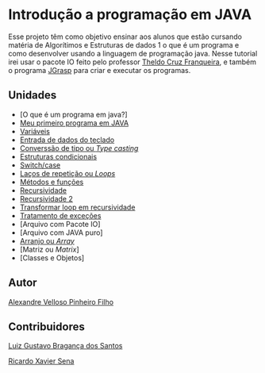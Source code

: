 # Introdução a programação em JAVA

Esse projeto têm como objetivo ensinar aos alunos que estão cursando matéria de Algorítimos e Estruturas de dados 1 o que é um programa e como desenvolver usando a linguagem de programação java.
Nesse tutorial irei usar o pacote IO feito pelo professor [Theldo Cruz Franqueira](http://lattes.cnpq.br/3356241223151750), e também o programa [JGrasp](http://www.jgrasp.org/index.html) para criar e executar os programas.

## Unidades

* [O que é um programa em java?]
* [Meu primeiro programa em JAVA](https://github.com/AlexandreVelloso/Introducao_JAVA/tree/master/Primeiro%20Programa)
* [Variáveis](https://github.com/AlexandreVelloso/Introducao_JAVA/tree/master/Variaveis)
* [Entrada de dados do teclado](https://github.com/AlexandreVelloso/Introducao_JAVA/tree/master/Entrada%20de%20dados)
* [Converssão de tipo ou *Type casting*](https://github.com/AlexandreVelloso/Introducao_JAVA/tree/master/Converssao)
* [Estruturas condicionais](https://github.com/AlexandreVelloso/Introducao_JAVA/tree/master/Estruturas%20condicionais)
* [Switch/case](https://github.com/AlexandreVelloso/Introducao_JAVA/tree/master/Switch%20case)
* [Laços de repetição ou *Loops*](https://github.com/AlexandreVelloso/Introducao_JAVA/tree/master/Loop)
* [Métodos e funções](https://github.com/AlexandreVelloso/Introducao_JAVA/tree/master/Metodos%20e%20funcoes)
* [Recursividade](https://github.com/AlexandreVelloso/Introducao_JAVA/tree/master/Recursividade)
* [Recursividade 2](https://github.com/AlexandreVelloso/Introducao_JAVA/tree/master/Recursividade2)
* [Transformar loop em recursividade](https://github.com/AlexandreVelloso/Introducao_JAVA/tree/master/Transformar%20loop%20em%20recursividade)
* [Tratamento de exceções](https://github.com/AlexandreVelloso/Introducao_JAVA/tree/master/Tratamento%20de%20excecoes)
* [Arquivo com Pacote IO]
* [Arquivo com JAVA puro]
* [Arranjo ou *Array*](https://github.com/AlexandreVelloso/Introducao_JAVA/tree/master/Arranjo)
* [Matriz ou *Matrix*]
* [Classes e Objetos] 

## Autor

[Alexandre Velloso Pinheiro Filho](https://github.com/AlexandreVelloso)

## Contribuidores

[Luiz Gustavo Bragança dos Santos](https://github.com/Luizgustavo358)

[Ricardo Xavier Sena](https://github.com/KakaSena)
